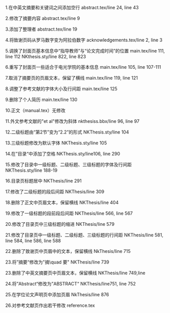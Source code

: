 1.在中英文摘要和关键词之间添加空行 abstract.tex/line 24, line 43

2.修改了摘要内容 abstract.tex/line 9

3.添加了整理者 abstract.tex/line 19

4.将致谢页码从罗马数字变为阿拉伯数字 acknowledgements.tex/line 2, line 3

5.调换了封面页基本信息中“指导教师”与“论文完成时间”的位置 main.tex/line 111, line 112 NKthesis.sty/line 822, line 823

6.重写了封面页一些适合于电光学院的基本信息 main.tex/line 105, line 107-111

7.取消了摘要页的页眉文本，保留了横线 main.tex/line 119, line 121

8.调整了参考文献的字体大小及行间距 main.tex/line 125

9.删除了个人简历 main.tex/line 130

10.正文（manual.tex）无修改

11.外文参考文献的"et al"修改为斜体 nkthesiss.bbx/line 96, line 97

12.二级标题由“第2节”变为“2.2”的形式 NKThesis.sty/line 104

13.三级标题修改为默认字体 NKThesis.sty/line 105

14.在”目录“中添加了空格 NKThesis.sty/line106, line 290

15.修改了目录中一级标题、二级标题、三级标题的字体及行间距 NKThesis.sty/line 188-19

16.目录页标题居中 NKThesis/line 291

17.修改了二级标题的段后间距 NKThesis/line 309

18.删除了正文中页眉文本，保留横线 NKThesis/line 404

19.修改了一级标题的段前段后间距 NKThesis/line 566, line 567

20.修改了目录页中三级标题的缩进 NKThesis/line 579

21.修改了目录页中一级标题、二级标题、三级标题的行间距 NKThesis/line 581, line 584, line 586, line 588

22.删除了致谢页中页眉中的文本，保留横线 NkThesis/line 715

23.将”摘要“修改为"摘\quad 要" NKThesis/line 739

23.删除了中英文摘要页中页眉文本，保留横线 NKThesis/line 749,line

24.将”Abstract“修改为”ABSTRACT“ NKThesis/line751, line 752

25.在学位论文声明页中添加页眉 NkThesis/line 876

26.对参考文献页作出若干修改 reference.tex

